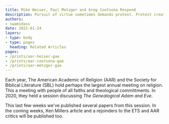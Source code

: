 ```yaml
---
title: Mike Heiser, Paul Metzger and Greg Cootsona Respond
description: Pursuit of virtue sometimes demands protest. Protest creates conflict. This conflict is often the only path to greater peace.
authors:
- swamidass
date: 2022-01-24
layers:
- type: body
- type: pages
  heading: Related Articles
pages:
- /prints/aar-heiser-gae
- /prints/aar-cootsona-gae
- /prints/aar-metzger-gae
---
```

Each year, The American Academic of Religion (AAR) and the Society for Biblical Literature (SBL) hold perhaps the largest annual meeting on religion. This a meeting with people of all faiths and theological committments. In 2020, they held a session discussing *The Genealogical Adam and Eve.*

This last few weeks we've published several papers from this session. In the coming weeks, Ken Millers article and a rejoinders to the ETS and AAR critics will be published too.

